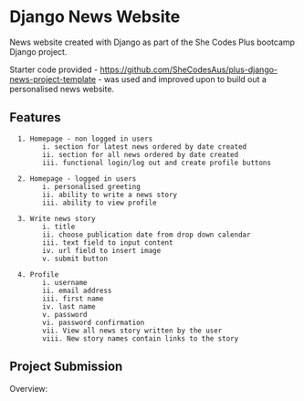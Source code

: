 # Django News Website

News website created with Django as part of the She Codes Plus bootcamp Django project. 

Starter code provided - https://github.com/SheCodesAus/plus-django-news-project-template - was used and improved upon to build out a personalised news website.

## Features 
```
  1. Homepage - non logged in users
        i. section for latest news ordered by date created
        ii. section for all news ordered by date created
        iii. functional login/log out and create profile buttons
      
  2. Homepage - logged in users
        i. personalised greeting 
        ii. ability to write a news story
        iii. ability to view profile 
     
  3. Write news story
        i. title 
        ii. choose publication date from drop down calendar
        iii. text field to input content 
        iv. url field to insert image
        v. submit button
      
  4. Profile 
        i. username 
        ii. email address
        iii. first name 
        iv. last name 
        v. password 
        vi. password confirmation 
        vii. View all news story written by the user
        viii. New story names contain links to the story
 ```
      
## Project Submission
  Overview: 


